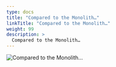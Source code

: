 ```yaml
---
type: docs
title: "Compared to the Monolith…"
linkTitle: "Compared to the Monolith…"
weight: 99
description: >
  Compared to the Monolith…
---
```


![Compared to the Monolith…](/images/bootcamp-slides/microservices-bootcamp/Slide99.PNG)
